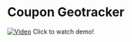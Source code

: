 # Coupon Geotracker
[![Video](https://img.youtube.com/vi/0WlY1yR8LVw/maxresdefault.jpg)](https://www.youtube.com/watch?v=0WlY1yR8LVw)
Click to watch demo!
